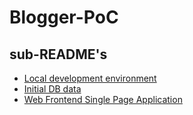 # Blogger-PoC

## sub-README's
* [Local development environment](./src/ops-local/README.md)
* [Initial DB data](./src/tools/initial-db-load/README.md)
* [Web Frontend Single Page Application](./src/wfespa/README.md)
